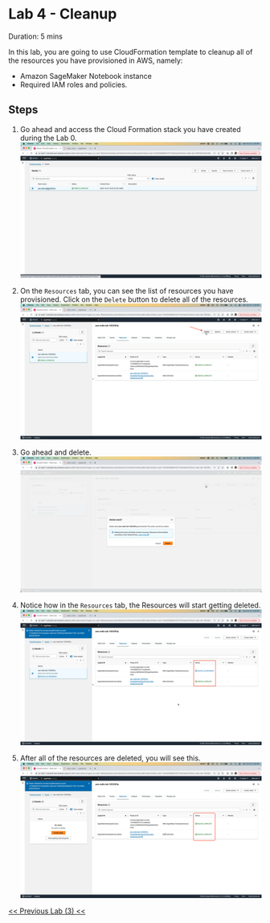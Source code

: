 # Lab 4 - Cleanup
Duration: 5 mins


In this lab, you are going to use CloudFormation template to cleanup all of the resources you have provisioned in AWS, namely:
- Amazon SageMaker Notebook instance
- Required IAM roles and policies.

## Steps

1. Go ahead and access the Cloud Formation stack you have created during the Lab 0.
![](images/cleanup-1.png)

2. On the `Resources` tab, you can see the list of resources you have provisioned. Click on the `Delete` button to delete all of the resources.
![](images/cleanup-2.png)

3. Go ahead and delete.
![](images/cleanup-3.png)

4. Notice how in the `Resources` tab, the Resources will start getting deleted.
![](images/cleanup-4.png)

5. After all of the resources are deleted, you will see this.
![](images/cleanup-5.png)


[<< Previous Lab (3) <<](../Lab&#32;3&#32;-&#32;Getting&#32;started&#32;with&#32;VSS&#32;on&#32;Redis&#32;Enterprise&#32;Cloud)
